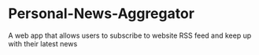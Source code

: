 # Personal-News-Aggregator
A web app that allows users to subscribe to website RSS feed and keep up with their latest news
